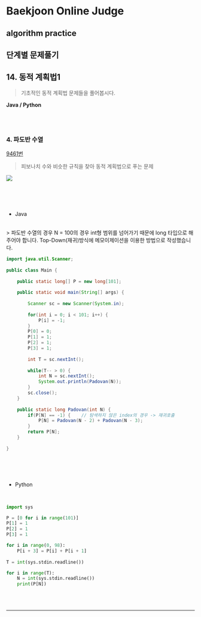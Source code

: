 # Baekjoon Online Judge

## algorithm practice

## 단계별 문제풀기

## 14. 동적 계획법1

> 기초적인 동적 계획법 문제들을 풀어봅시다.


**Java / Python**

<br><br>

### 4. 파도반 수열
[9461번](https://www.acmicpc.net/problem/9461) 
> 피보나치 수와 비슷한 규칙을 찾아 동적 계획법으로 푸는 문제

![](https://images.velog.io/images/jini_eun/post/aede5bee-9fb4-4104-b4b7-6a0cc2b193d4/image.png)

<br><br><br>

- Java
<br>
> 파도반 수열의 경우 N = 100의 경우 int형 범위를 넘어가기 때문에 long 타입으로 해주어야 합니다. Top-Down(재귀)방식에 메모이제이션을 이용한 방법으로 작성했습니다.

<br>

```java
import java.util.Scanner;
 
public class Main {
	
	public static long[] P = new long[101];
 
	public static void main(String[] args) {
		
		Scanner sc = new Scanner(System.in);
		
		for(int i = 0; i < 101; i++) {
			P[i] = -1;
		}
		P[0] = 0;
		P[1] = 1;
		P[2] = 1;
		P[3] = 1;
		
		int T = sc.nextInt();
		
		while(T-- > 0) {
			int N = sc.nextInt();
			System.out.println(Padovan(N));
		}
        sc.close();
	}
	
	public static long Padovan(int N) {
		if(P[N] == -1) {	// 탐색하지 않은 index의 경우 -> 재귀호출
			P[N] = Padovan(N - 2) + Padovan(N - 3);
		}
		return P[N];
	}
 
}
```


<br><br><br>

- Python 

<br>

```python
import sys

P = [0 for i in range(101)]
P[1] = 1
P[2] = 1
P[3] = 1	

for i in range(0, 98):
    P[i + 3] = P[i] + P[i + 1]
    
T = int(sys.stdin.readline()) 

for i in range(T):
    N = int(sys.stdin.readline())
    print(P[N])

```
<br><br>


---

<br>

